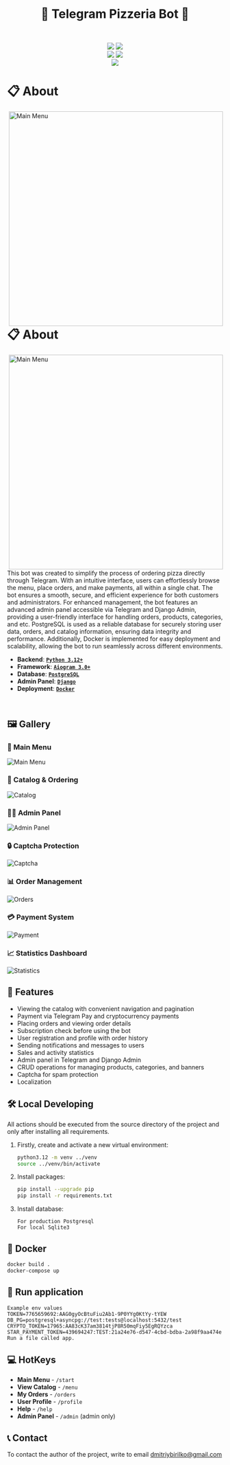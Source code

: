 <h1 align="center"> 🍕 Telegram Pizzeria Bot 🍕 </h1>

</br>
<p align="center">
  <img src="https://img.shields.io/badge/Python-3.12+-blue?style=for-the-badge&logo=python&logoColor=white">
  <img src="https://img.shields.io/badge/Aiogram-3.0+-red?style=for-the-badge&logo=telegram&logoColor=white">
  </br>
  <img src="https://img.shields.io/badge/PostgreSQL-13+-blue?style=for-the-badge&logo=postgresql&logoColor=white">
  <img src="https://img.shields.io/badge/Docker-Ready-blue?style=for-the-badge&logo=docker&logoColor=white">
  </br>
  <img src="https://img.shields.io/badge/License-MIT-yellow?style=for-the-badge">
  </br>
</p>

<h1 align="left"> 📋 About</h1> 
<img src="" alt="Main Menu" align="right" width="500px">
</br>

<h1 align="left"> 📋 About</h1> 

<img src="images/main_menu.png" alt="Main Menu" align="right" width="500px">

</br>

This bot was created to simplify the process of ordering pizza directly through Telegram. With an intuitive interface, users can effortlessly browse the menu, place orders, and make payments, all within a single chat. The bot ensures a smooth, secure, and efficient experience for both customers and administrators. For enhanced management, the bot features an advanced admin panel accessible via Telegram and Django Admin, providing a user-friendly interface for handling orders, products, categories, and etc. PostgreSQL is used as a reliable database for securely storing user data, orders, and catalog information, ensuring data integrity and performance. Additionally, Docker is implemented for easy deployment and scalability, allowing the bot to run seamlessly across different environments.

 - **Backend**: [**`Python 3.12+`**](https://python.org/)
 - **Framework**: [**`Aiogram 3.0+`**](https://docs.aiogram.dev/)
 - **Database**: [**`PostgreSQL`**](https://postgresql.org/)
 - **Admin Panel**: [**`Django`**](https://djangoproject.com/)
 - **Deployment**: [**`Docker`**](https://docker.com/)

</br>

## 🖼️ Gallery

### 📱 Main Menu
![Main Menu](images/main_menu.png)

### 🛒 Catalog & Ordering  
![Catalog](images/catalog.png)

### 👨‍💼 Admin Panel
![Admin Panel](images/admin_panel.png)

### 🔒 Captcha Protection
![Captcha](images/captcha.png)

### 📊 Order Management
![Orders](images/orders.png)

### 💳 Payment System
![Payment](images/payment.png)

### 📈 Statistics Dashboard
![Statistics](images/statistics.png)


## 🚀 Features
* Viewing the catalog with convenient navigation and pagination
* Payment via Telegram Pay and cryptocurrency payments
* Placing orders and viewing order details
* Subscription check before using the bot
* User registration and profile with order history
* Sending notifications and messages to users
* Sales and activity statistics
* Admin panel in Telegram and Django Admin
* CRUD operations for managing products, categories, and banners
* Captcha for spam protection
* Localization


## 🛠️ Local Developing
All actions should be executed from the source directory of the project and only after installing all requirements.

1. Firstly, create and activate a new virtual environment:
   ```bash
   python3.12 -m venv ../venv
   source ../venv/bin/activate
   ```
   
2. Install packages:
   ```bash
   pip install --upgrade pip
   pip install -r requirements.txt
   ```
   
3. Install database:
   ```
   For production Postgresql
   For local Sqlite3
   ```

## 🐳 Docker 
   ```bash
   docker build .
   docker-compose up
   ```
   
## 🚀 Run application
```
Example env values
TOKEN=7765659692:AAG0gyOcBtuFiu2Ab1-9P0YYg0KtYy-tYEW
DB_PG=postgresql+asyncpg://test:tests@localhost:5432/test
CRYPTO_TOKEN=17965:AA83cK37am3814tjP8R50mqFiy5EgRQYzca
STAR_PAYMENT_TOKEN=439694247:TEST:21a24e76-d547-4cbd-bdba-2a98f9aa474e
Run a file called app.
```

## 💻 HotKeys
* **Main Menu** - `/start`
* **View Catalog** - `/menu`
* **My Orders** - `/orders`
* **User Profile** - `/profile`
* **Help** - `/help`
* **Admin Panel** - `/admin` (admin only)

## 📞 Contact 
To contact the author of the project, write to email dmitriybirilko@gmail.com
